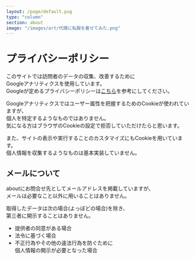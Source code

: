 ```yaml
---
layout: /page/default.pug
type: "column"
section: about
image: "/images/art/代理に私服を着せてみた.png"
---
```


# プライバシーポリシー

このサイトでは訪問者のデータの収集、改善するために  
Googleアナリティクスを使用しています。  
Googleが定めるプライバシーポリシーは[こちら](https://support.google.com/analytics/topic/2919631?hl=ja&ref_topic=1008008)を参考にしてください。

Googleアナリティクスではユーザー属性を把握するためのCookieが使われていますが、  
個人を特定するようなものではありません。  
気になる方はブラウザのCookieの設定で拒否していただけたらと思います。

また、サイトの表示や実行することのカスタマイズにもCookieを用いています。  
個人情報を収集するようなものは基本実装していません。

## メールについて

aboutにお問合せ先としてメールアドレスを掲載していますが、  
メールは必要なこと以外に用いることはありません。

取得したデータは次の場合(よっぽどの場合)を除き、  
第三者に開示することはありません。
- 提供者の同意がある場合
- 法令に基づく場合
- 不正行為やその他の違法行為を防ぐために  
  個人情報の開示が必要となった場合
